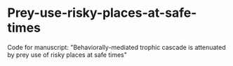 # Prey-use-risky-places-at-safe-times
Code for manuscript: "Behaviorally-mediated trophic cascade is attenuated by prey use of risky places at safe times"
